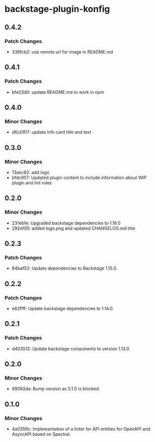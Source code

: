 # backstage-plugin-konfig

## 0.4.2

### Patch Changes

- 338fcb2: use remote url for image in README.md

## 0.4.1

### Patch Changes

- bfe23d0: update README.md to work in npm

## 0.4.0

### Minor Changes

- d6c0917: update info card title and text

## 0.3.0

### Minor Changes

- 13aec82: add logo
- bfdc957: Updated plugin content to include information about WIP plugin and lint rules

## 0.2.0

### Minor Changes

- 231ebfe: Upgraded backstage dependencies to 1.16.0
- 292ef05: added logo.png and updated CHANGELOG.md title

## 0.2.3

### Patch Changes

- 84baf52: Update dependencies to Backstage 1.15.0.

## 0.2.2

### Patch Changes

- e62ffff: Update backstage dependencies to 1.14.0.

## 0.2.1

### Patch Changes

- d403512: Update backstage components to version 1.13.0.

## 0.2.0

### Minor Changes

- 99092da: Bump version as 0.1.0 is blocked.

## 0.1.0

### Minor Changes

- 4a0359c: Implementation of a linter for API entities for OpenAPI and AsyncAPI based on Spectral.
